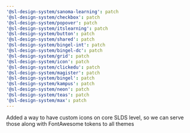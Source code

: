 ```yaml
---
'@sl-design-system/sanoma-learning': patch
'@sl-design-system/checkbox': patch
'@sl-design-system/popover': patch
'@sl-design-system/itslearning': patch
'@sl-design-system/button': patch
'@sl-design-system/shared': patch
'@sl-design-system/bingel-int': patch
'@sl-design-system/bingel-dc': patch
'@sl-design-system/grid': patch
'@sl-design-system/icon': patch
'@sl-design-system/clickedu': patch
'@sl-design-system/magister': patch
'@sl-design-system/bingel': patch
'@sl-design-system/kampus': patch
'@sl-design-system/neon': patch
'@sl-design-system/teas': patch
'@sl-design-system/max': patch
---
```


Added a way to have custom icons on core SLDS level, so we can serve those along with FontAwesome tokens to all themes
